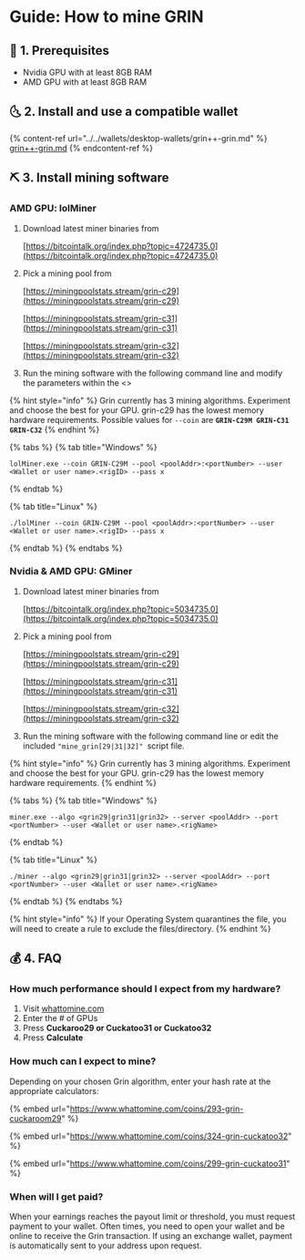 # Guide: How to mine GRIN

## :checkered_flag: 1. Prerequisites

* Nvidia GPU with at least 8GB RAM
* AMD GPU with at least 8GB RAM

## :last_quarter_moon_with_face: 2. Install and use a compatible wallet

{% content-ref url="../../wallets/desktop-wallets/grin++-grin.md" %}
[grin++-grin.md](../../wallets/desktop-wallets/grin++-grin.md)
{% endcontent-ref %}

## :pick: 3. Install mining software

### AMD GPU: lolMiner

1.  Download latest miner binaries from 

    [https://bitcointalk.org/index.php?topic=4724735.0](https://bitcointalk.org/index.php?topic=4724735.0)
2.  Pick a mining pool from

    [https://miningpoolstats.stream/grin-c29](https://miningpoolstats.stream/grin-c29)

    [https://miningpoolstats.stream/grin-c31](https://miningpoolstats.stream/grin-c31)

    [https://miningpoolstats.stream/grin-c32](https://miningpoolstats.stream/grin-c32)
3. Run the mining software with the following command line and modify the parameters within the <>

{% hint style="info" %}
Grin currently has 3 mining algorithms. Experiment and choose the best for your GPU. grin-c29 has the lowest memory hardware requirements. Possible values for `--coin` are **`GRIN-C29M GRIN-C31 GRIN-C32`**
{% endhint %}

{% tabs %}
{% tab title="Windows" %}
```
lolMiner.exe --coin GRIN-C29M --pool <poolAddr>:<portNumber> --user <Wallet or user name>.<rigID> --pass x
```
{% endtab %}

{% tab title="Linux" %}
```
./lolMiner --coin GRIN-C29M --pool <poolAddr>:<portNumber> --user <Wallet or user name>.<rigID> --pass x
```
{% endtab %}
{% endtabs %}

### Nvidia & AMD GPU: GMiner

1.  Download latest miner binaries from 

    [https://bitcointalk.org/index.php?topic=5034735.0](https://bitcointalk.org/index.php?topic=5034735.0)
2.  Pick a mining pool from

    [https://miningpoolstats.stream/grin-c29](https://miningpoolstats.stream/grin-c29)

    [https://miningpoolstats.stream/grin-c31](https://miningpoolstats.stream/grin-c31)

    [https://miningpoolstats.stream/grin-c32](https://miningpoolstats.stream/grin-c32)
3. Run the mining software with the following command line or edit the included `"mine_grin[29|31|32]" `script file.

{% hint style="info" %}
Grin currently has 3 mining algorithms. Experiment and choose the best for your GPU. grin-c29 has the lowest memory hardware requirements.
{% endhint %}

{% tabs %}
{% tab title="Windows" %}
```
miner.exe --algo <grin29|grin31|grin32> --server <poolAddr> --port <portNumber> --user <Wallet or user name>.<rigName>
```
{% endtab %}

{% tab title="Linux" %}
```
./miner --algo <grin29|grin31|grin32> --server <poolAddr> --port <portNumber> --user <Wallet or user name>.<rigName>
```
{% endtab %}
{% endtabs %}

{% hint style="info" %}
If your Operating System quarantines the file, you will need to create a rule to exclude the files/directory.
{% endhint %}

## :moneybag: 4. FAQ

### How much performance should I expect from my hardware?

1. Visit [whattomine.com](https://www.whattomine.com)
2. Enter the # of GPUs
3. Press **Cuckaroo29 or Cuckatoo31 or Cuckatoo32**
4. Press **Calculate**

### How much can I expect to mine?

Depending on your chosen Grin algorithm, enter your hash rate at the appropriate calculators:

{% embed url="https://www.whattomine.com/coins/293-grin-cuckaroom29" %}

{% embed url="https://www.whattomine.com/coins/324-grin-cuckatoo32" %}

{% embed url="https://www.whattomine.com/coins/299-grin-cuckatoo31" %}

### When will I get paid?

When your earnings reaches the payout limit or threshold, you must request payment to your wallet. Often times, you need to open your wallet and be online to receive the Grin transaction. If using an exchange wallet, payment is automatically sent to your address upon request.
